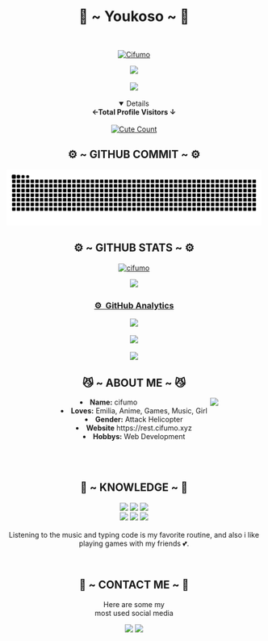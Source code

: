 <body>
  <center>
<h1 align="center"> 💖 ~ Youkoso ~ 💖 </h1>
<br>
<p align="center">
  <p align="center">
    <a href="https://rest.cifumo.biz.id">
        <img
            src="https://readme-typing-svg.herokuapp.com?size=13&width=275&lines=Selamat+Datang+Di+Github+Cifumo"
            alt="Cifumo"
        />
    </a>
</p>
<a href="https://github.com/cifumo"><img src="https://c.tenor.com/n8X8R46rIk0AAAAd/kanna.gif" />
</p>
  <a href="https://github.com/cifumo"><img src="https://cardivo.vercel.app/api?name=Tyoo&description=Hi,%20Im%20Cifumo%20and%20i%20love%20Emilia&image=https://telegra.ph/file/a7ac2b46f82ef7ea083f9.jpg/revision/latest?cb=20200606024545&usqp=CAU&usqp=CAU&backgroundColor=%23ecf0f1&instagram=tyoochann&github=Cifumo&pattern=leaf&colorPattern=%23eaeaea" /><a>
</p>

<details open>
<summary><b>←Total Profile Visitors ↓</b></summary>
<br>
<a href="https://instagram.com/tyoochann "><img alt="Cute Count" src="https://count.getloli.com/get/@cifumo?theme=rule34"/></a>
</details>
</div>

<h2 align="center"> ⚙️ ~ GITHUB COMMIT ~ ⚙️ </h2>

![snake gif](https://github.com/cifumo/cifumo/blob/output/github-snake-dark.svg)
    
<h2 align="center"> ⚙️ ~ GITHUB STATS ~ ⚙️ </h2>
    
<a href="https://github.com/cifumo"><p><img align="center" src="https://github-readme-stats.vercel.app/api/top-langs?username=cifumo&show_icons=true&locale=en&layout=compact" alt="cifumo" /></p>

<a href="https://github.com/cifumo">![](https://github-profile-summary-cards.vercel.app/api/cards/profile-details?username=cifumo&theme=monokai)

### ⚙ &nbsp;GitHub Analytics

<p align="center">
  <a href="https://github.com/cifumo"><img src="https://github-readme-stats.vercel.app/api?username=cifumo&theme=tokyonight&show_icons=true" /></a>
</p>

<p align="center">
  <a href="https://github.com/cifumo"><img src="https://github-readme-streak-stats.herokuapp.com/?user=cifumo&theme=tokyonight&hide_border=false&properties=background&border=%239611C5FF" /><a>
</p>
  
<p align="center">
  <a href="https://github.com/cifumo"><img src="https://github-profile-trophy.vercel.app/?username=cifumo&theme=radical&margin-w=20&no-bg=true&no-frame=false" /><a>
</p>
    
<div>
<h2 align="center"> 😼 ~ ABOUT ME ~ 😼 </h2>
  <div align="center">
<img src="https://i.pinimg.com/originals/5c/d2/90/5cd2906d33a3f83dc5136885da7f34ed.gif" align="right" width="20%">
  </div>
<li>
 <b>Name:</b> cifumo
</li>
<li>
<b>Loves:</b> Emilia, Anime, Games, Music, Girl
</li>
<li>
<b>Gender:</b> Attack Helicopter
</li>
<li>
<b>Website</b> https://rest.cifumo.xyz
</li>
<li>
<b>Hobbys:</b> Web Development
</li>

<br>
<br>
<br>

</div>
<div>
<h2 align="center"> 📇 ~ KNOWLEDGE ~ 📇 </h2>

<p align="center">
    <img src="https://img.shields.io/badge/adobe%20photoshop%20-%2331A8FF.svg?&style=for-the-badge&logo=adobe%20photoshop&logoColor=white"/>
    <img src="https://img.shields.io/badge/html5%20-%23E34F26.svg?&style=for-the-badge&logo=html5&logoColor=white"/>
    <img src="https://img.shields.io/badge/css3%20-%231572B6.svg?&style=for-the-badge&logo=css3&logoColor=white"/>
<br>
    <img src="https://img.shields.io/badge/node.js%20-%2343853D.svg?&style=for-the-badge&logo=node.js&logoColor=white"/>
    <img src="https://img.shields.io/badge/javascript%20-%23323330.svg?&style=for-the-badge&logo=javascript&logoColor=%23F7DF1E"/>
    <img src="https://img.shields.io/badge/git%20-%23F05033.svg?&style=for-the-badge&logo=git&logoColor=white"/>
<br>
<br>
Listening to the music and typing code is my favorite routine, and also i like playing games with my friends 💕.
</p>
<br>
<h2 align="center"> 📝 ~ CONTACT ME ~ 📝 </h2>

<p align="center">Here are some my <br>
most used social media</p>

<p align="center">
<a href="https://www.instagram.com/tyoochann" target="_blank"><img src="https://img.shields.io/badge/-tyoochann-lightgrey?&style=for-the-badge&logo=Instagram&logoColor=white"/></a>
<a href="https://wa.me/" target="_blank"><img src="https://img.shields.io/badge/-Cifumo%20ID-green?&style=for-the-badge&logo=WhatsApp&logoColor=white"/></a>
</p>
</div>
</center>
</body>

